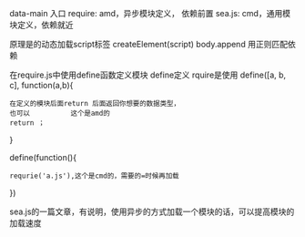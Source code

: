 data-main 入口
require: amd，异步模块定义， 依赖前置
sea.js: cmd，通用模块定义，依赖就近

原理是的动态加载script标签
createElement(script)
body.append
用正则匹配依赖


在require.js中使用define函数定义模块
 define定义   rquire是使用
  define([a, b, c], function(a,b){

	在定义的模块后面return 后面返回你想要的数据类型，
	也可以          这个是amd的
	return ；
}


define(function(){
	
	requrie('a.js'),这个是cmd的，需要的=时候再加载
})

sea.js的一篇文章，有说明，使用异步的方式加载一个模块的话，可以提高模块的加载速度

